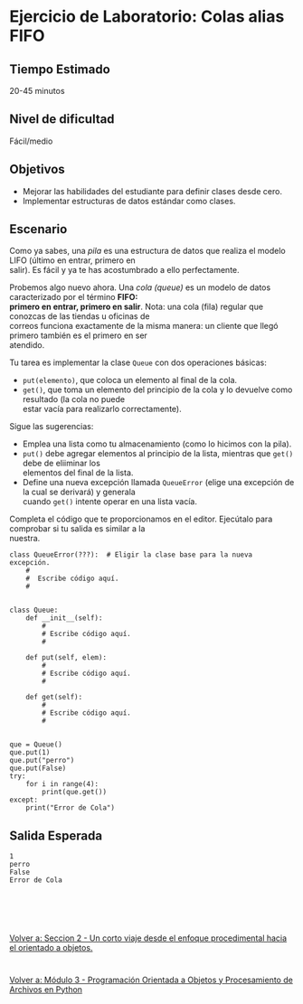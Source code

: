 # **Ejercicio de Laboratorio: Colas alias FIFO**

## **Tiempo Estimado**  

20-45 minutos  


## **Nivel de dificultad**  

Fácil/medio  


## **Objetivos**  

- Mejorar las habilidades del estudiante para definir clases desde cero.
- Implementar estructuras de datos estándar como clases.


## **Escenario**  

Como ya sabes, una *pila* es una estructura de datos que realiza el modelo LIFO (último en entrar, primero en  
salir). Es fácil y ya te has acostumbrado a ello perfectamente.  

Probemos algo nuevo ahora. Una *cola (queue)* es un modelo de datos caracterizado por el término **FIFO:**  
**primero en entrar, primero en salir**. Nota: una cola (fila) regular que conozcas de las tiendas u oficinas de  
correos funciona exactamente de la misma manera: un cliente que llegó primero también es el primero en ser  
atendido.  

Tu tarea es implementar la clase ```Queue``` con dos operaciones básicas:  
- ```put(elemento)```, que coloca un elemento al final de la cola.  
- ```get()```, que toma un elemento del principio de la cola y lo devuelve como resultado (la cola no puede  
estar vacía para realizarlo correctamente).  

Sigue las sugerencias:  
- Emplea una lista como tu almacenamiento (como lo hicimos con la pila).  
- ```put()``` debe agregar elementos al principio de la lista, mientras que ```get()``` debe de eliiminar los  
elementos del final de la lista.  
- Define una nueva excepción llamada ```QueueError``` (elige una excepción de la cual se derivará) y generala  
cuando ```get()``` intente operar en una lista vacía.  

Completa el código que te proporcionamos en el editor. Ejecútalo para comprobar si tu salida es similar a la  
nuestra.  
```
class QueueError(???):  # Eligir la clase base para la nueva excepción.
    #
    #  Escribe código aquí.
    #


class Queue:
    def __init__(self):
        #
        # Escribe código aquí.
        #

    def put(self, elem):
        #
        # Escribe código aquí.
        #

    def get(self):
        #
        # Escribe código aquí.
        #


que = Queue()
que.put(1)
que.put("perro")
que.put(False)
try:
    for i in range(4):
        print(que.get())
except:
    print("Error de Cola")
```

## **Salida Esperada**  
```
1
perro
False
Error de Cola
```  


<br></br>

#  

[Volver a: Seccion 2 - Un corto viaje desde el enfoque procedimental hacia el orientado a objetos.](_Seccion2.md)   

# 

[Volver a: Módulo 3 - Programación Orientada a Objetos y Procesamiento de Archivos en Python](../README.md)